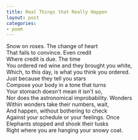 ```yaml
---
title: Real Things that Really Happen
layout: post
categories:
- poem
---
```


Snow on roses.  The change of heart  
That fails to convince.  Even credit  
Where credit is due.  The time  
You ordered red wine and they brought you white,  
Which, to this day, is what you think you ordered.  
Just because they tell you stars  
Compose your body in a tone that turns  
Your stomach doesn't mean it isn't so,  
Nor does the astronomical improbability.  Wonders  
Within wonders take their numbers, wait,  
And happen, without bothering to check  
Against your schedule or your feelings.  Once  
Elephants stopped and shook their tusks  
Right where you are hanging your snowy coat.  
